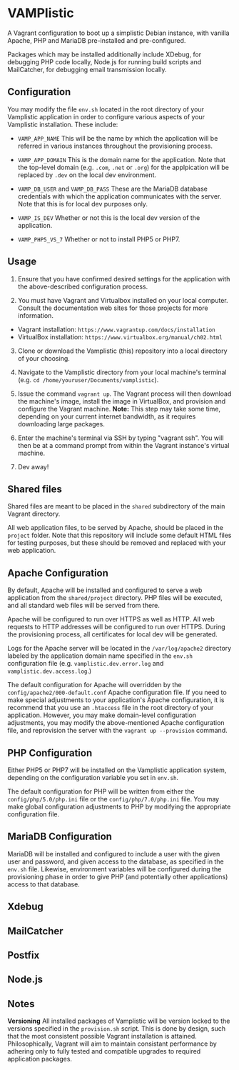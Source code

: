 <!---
=====================================================
 _    _      ______  ______  _ _           _         
| |  | |/\  |  ___ \(_____ \| (_)     _   (_)        
| |  | /  \ | | _ | |_____) | |_  ___| |_  _  ____   
\ \/ / /\ \| || || |  ____/| | |/___|  _)| |/ ___)   
 \  | |__| | || || | |     | | |___ | |__| ( (___    
  \/|______|_||_||_|_|     |_|_(___/ \___|_|\____)   
                                                     
=====================================================
Author: Matt Mumau <mpmumau@gmail.com> 
Created: August 29, 2017 )
License: MIT License (included in LICENSE file)
====================================================================)
-->

# VAMPlistic

A Vagrant configuration to boot up a simplistic Debian instance, with vanilla 
Apache, PHP and MariaDB pre-installed and pre-configured. 

Packages which may be installed additionally include XDebug, for debugging PHP
code locally, Node.js for running build scripts and MailCatcher, for debugging 
email transmission locally.

## Configuration

You may modify the file `env.sh` located in the root directory of your Vamplistic
application in order to configure various aspects of your Vamplistic installation.
These include:

- `VAMP_APP_NAME` This will be the name by which the application will be referred
in various instances throughout the provisioning process.

- `VAMP_APP_DOMAIN` This is the domain name for the application. Note that the 
top-level domain (e.g. `.com`, `.net` or `.org`) for the applpication will be 
replaced by `.dev` on the local dev environment.

- `VAMP_DB_USER` and `VAMP_DB_PASS` These are the MariaDB database credentials 
with which the application communicates with the server. Note that this is for 
local dev purposes only.

- `VAMP_IS_DEV` Whether or not this is the local dev version of the application.

- `VAMP_PHP5_VS_7` Whether or not to install PHP5 or PHP7.

## Usage
1. Ensure that you have confirmed desired settings for the application with the
above-described configuration process.

2. You must have Vagrant and Virtualbox installed on your local computer.
Consult the documentation web sites for those projects for more information.

- Vagrant installation: `https://www.vagrantup.com/docs/installation`
- VirtualBox installation: `https://www.virtualbox.org/manual/ch02.html`

3. Clone or download the Vamplistic (this) repository into a local directory of 
your choosing.

4. Navigate to the Vamplistic directory from your local machine's terminal (e.g.
`cd /home/youruser/Documents/vamplistic`).

5. Issue the command `vagrant up`. The Vagrant process will then download
the machine's image, install the image in VirtualBox, and provision and 
configure the Vagrant machine. **Note:** This step may take some time, 
depending  on your current internet bandwidth, as it requires downloading large
packages.

6. Enter the machine's terminal via SSH by typing "vagrant ssh". You will then 
be at a command prompt from within the Vagrant instance's virtual machine.

7. Dev away!

## Shared files

Shared files are meant to be placed in the `shared` subdirectory of the main
Vagrant directory.

All web application files, to be served by Apache, should be placed in the 
`project` folder. Note that this repository will include some default HTML
files for testing purposes, but these should be removed and replaced with your
web application.

## Apache Configuration

By default, Apache will be installed and configured to serve a web application 
from the `shared/project` directory. PHP files will be executed, and all
standard web files will be served from there.

Apache will be configured to run over HTTPS as well as HTTP. All web requests
to HTTP addresses will be configured to run over HTTPS. During the 
provisioning process, all certificates for local dev will be generated.

Logs for the Apache server will be located in the `/var/log/apache2` directory
labeled by the application domain name specified in the `env.sh` configuration 
file (e.g. `vamplistic.dev.error.log` and `vamplistic.dev.access.log`.)

The default configuration for Apache will overridden by the 
`config/apache2/000-default.conf` Apache configuration file. If you need to 
make special adjustments to your application's Apache configuration, it is 
recommend that you use an `.htaccess` file in the root directory of your 
application. However, you may make domain-level configuration adjustments,
you may modify the above-mentioned Apache configuration file, and 
reprovision the server with the `vagrant up --provision` command.

## PHP Configuration

Either PHP5 or PHP7 will be installed on the Vamplistic application system,
depending on the configuration variable you set in `env.sh`.

The default configuration for PHP will be written from either the 
`config/php/5.0/php.ini` file or the `config/php/7.0/php.ini` file. You may 
make global configuration adjustments to PHP by modifying the appropriate
configuration file.

## MariaDB Configuration

MariaDB will be installed and configured to include a user with the given
user and password, and given access to the database, as specified in the
`env.sh` file. Likewise, environment variables will be configured during
the provisioning phase in order to give PHP (and potentially other
applications) access to that database.

## Xdebug

## MailCatcher

## Postfix

## Node.js

## Notes

**Versioning** All installed packages of Vamplistic will be version locked
to the versions specified in the `provision.sh` script. This is done by
design, such that the most consistent possible Vagrant installation
is attained. Philosophically, Vagrant will aim to maintain consistant
performance by adhering only to fully tested and compatible upgrades
to required application packages.

